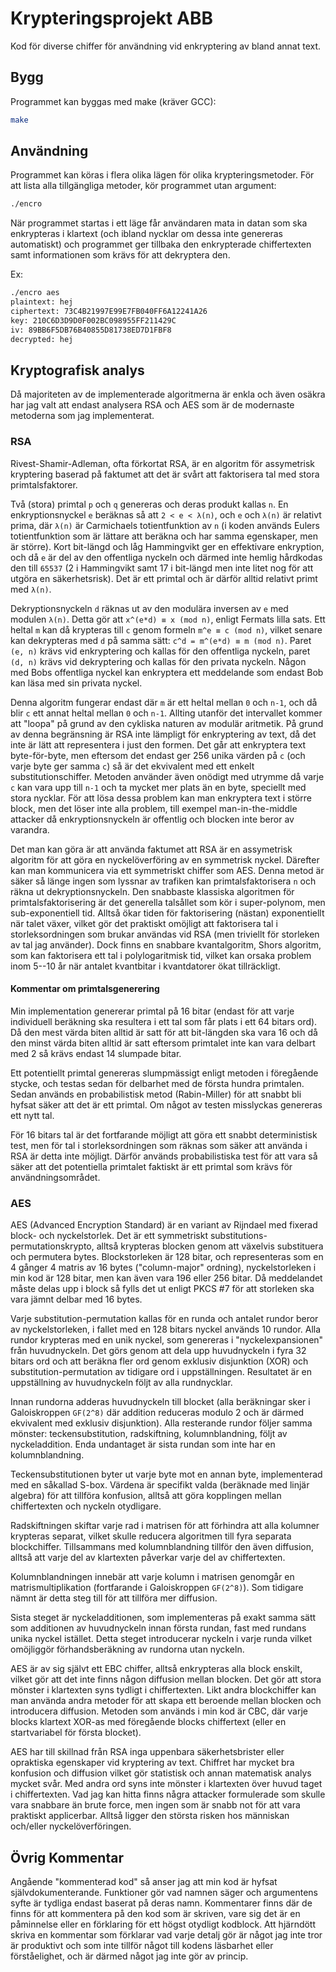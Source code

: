 # Krypteringsprojekt ABB

Kod för diverse chiffer för användning vid enkryptering av bland annat text.

## Bygg

Programmet kan byggas med make (kräver GCC):

```sh
make
```

## Användning

Programmet kan köras i flera olika lägen för olika krypteringsmetoder. För att
lista alla tillgängliga metoder, kör programmet utan argument:

```sh
./encro
```

När programmet startas i ett läge får användaren mata in datan som ska
enkrypteras i klartext (och ibland nycklar om dessa inte genereras automatiskt)
och programmet ger tillbaka den enkrypterade chiffertexten samt informationen
som krävs för att dekryptera den.

Ex:
```sh
./encro aes
plaintext: hej
ciphertext: 73C4B21997E99E7FB040FF6A12241A26
key: 210C6D3D9D0F002BC098955FF211429C
iv: 89BB6F5DB76B40855D81738ED7D1FBF8
decrypted: hej
```

## Kryptografisk analys

Då majoriteten av de implementerade algoritmerna är enkla och även osäkra har
jag valt att endast analysera RSA och AES som är de modernaste metoderna som jag
implementerat.

### RSA

Rivest-Shamir-Adleman, ofta förkortat RSA, är en algoritm för assymetrisk
kryptering baserad på faktumet att det är svårt att faktorisera tal med stora
primtalsfaktorer.

Två (stora) primtal `p` och `q` genereras och deras produkt kallas `n`. En
enkryptionsnyckel `e` beräknas så att `2 < e < λ(n)`, och `e` och `λ(n)` är
relativt prima, där `λ(n)` är Carmichaels totientfunktion av `n` (i koden
används Eulers totientfunktion som är lättare att beräkna och har samma
egenskaper, men är större). Kort bit-längd och låg Hammingvikt ger en
effektivare enkryption, och då `e` är del av den offentliga nyckeln och därmed
inte hemlig hårdkodas den till `65537` (2 i Hammingvikt samt 17 i bit-längd men
inte litet nog för att utgöra en säkerhetsrisk). Det är ett primtal och är
därför alltid relativt primt med `λ(n)`.

Dekryptionsnyckeln `d` räknas ut av den modulära inversen av `e` med modulen
`λ(n)`. Detta gör att `x^(e*d) ≡ x (mod n)`, enligt Fermats lilla sats. Ett
heltal `m` kan då krypteras till `c` genom formeln `m^e ≡ c (mod n)`, vilket
senare kan dekrypteras med `d` på samma sätt: `c^d = m^(e*d) ≡ m (mod n)`. Paret
`(e, n)` krävs vid enkryptering och kallas för den offentliga nyckeln, paret
`(d, n)` krävs vid dekryptering och kallas för den privata nyckeln. Någon med
Bobs offentliga nyckel kan enkryptera ett meddelande som endast Bob kan läsa med
sin privata nyckel.

Denna algoritm fungerar endast där `m` är ett heltal mellan `0` och `n-1`, och
då blir `c` ett annat heltal mellan `0` och `n-1`. Allting utanför det
intervallet kommer att "loopa" på grund av den cykliska naturen av modulär
aritmetik. På grund av denna begränsning är RSA inte lämpligt för enkryptering
av text, då det inte är lätt att representera i just den formen. Det går att
enkryptera text byte-för-byte, men eftersom det endast ger 256 unika värden på
`c` (och varje byte ger samma `c`) så är det ekvivalent med ett enkelt
substitutionschiffer.  Metoden använder även onödigt med utrymme då varje `c`
kan vara upp till `n-1` och ta mycket mer plats än en byte, speciellt med stora
nycklar. För att lösa dessa problem kan man enkryptera text i större block, men
det löser inte alla problem, till exempel man-in-the-middle attacker då
enkryptionsnyckeln är offentlig och blocken inte beror av varandra.

Det man kan göra är att använda faktumet att RSA är en assymetrisk algoritm för
att göra en nyckelöverföring av en symmetrisk nyckel. Därefter kan man
kommunicera via ett symmetriskt chiffer som AES. Denna metod är säker så länge
ingen som lyssnar av trafiken kan primtalsfaktorisera `n` och räkna ut
dekryptionsnyckeln. Den snabbaste klassiska algoritmen för primtalsfaktorisering
är det generella talsållet som kör i super-polynom, men sub-exponentiell tid.
Alltså ökar tiden för faktorisering (nästan) exponentiellt när talet växer,
vilket gör det praktiskt omöjligt att faktorisera tal i storleksordningen som
brukar användas vid RSA (men triviellt för storleken av tal jag använder). Dock
finns en snabbare kvantalgoritm, Shors algoritm, som kan faktorisera ett tal i
polylogaritmisk tid, vilket kan orsaka problem inom 5--10 år när antalet
kvantbitar i kvantdatorer ökat tillräckligt.

#### Kommentar om primtalsgenerering

Min implementation genererar primtal på 16 bitar (endast för att varje
individuell beräkning ska resultera i ett tal som får plats i ett 64 bitars
ord). Då den mest värda biten alltid är satt för att bit-längden ska vara 16 och
då den minst värda biten alltid är satt eftersom primtalet inte kan vara delbart
med 2 så krävs endast 14 slumpade bitar. 

Ett potentiellt primtal genereras slumpmässigt enligt metoden i föregående
stycke, och testas sedan för delbarhet med de första hundra primtalen. Sedan
används en probabilistisk metod (Rabin-Miller) för att snabbt bli hyfsat säker
att det är ett primtal. Om något av testen misslyckas genereras ett nytt tal.

För 16 bitars tal är det fortfarande möjligt att göra ett snabbt deterministisk
test, men för tal i storleksordningen som räknas som säker att använda i RSA är
detta inte möjligt. Därför används probabilistiska test för att vara så säker
att det potentiella primtalet faktiskt är ett primtal som krävs för
användningsområdet.

### AES

AES (Advanced Encryption Standard) är en variant av Rijndael med fixerad block-
och nyckelstorlek. Det är ett symmetriskt substitutions-permutationskrypto,
alltså krypteras blocken genom att växelvis substituera och permutera bytes.
Blockstorleken är 128 bitar, och representeras som en 4 gånger 4 matris av 16
bytes ("column-major" ordning), nyckelstorleken i min kod är 128 bitar, men kan
även vara 196 eller 256 bitar. Då meddelandet måste delas upp i block så fylls
det ut enligt PKCS #7 för att storleken ska vara jämnt delbar med 16 bytes.

Varje substitution-permutation kallas för en runda och antalet rundor beror av
nyckelstorleken, i fallet med en 128 bitars nyckel används 10 rundor. Alla
rundor krypteras med en unik nyckel, som genereras i "nyckelexpansionen" från
huvudnyckeln. Det görs genom att dela upp huvudnyckeln i fyra 32 bitars ord och
att beräkna fler ord genom exklusiv disjunktion (XOR) och
substitution-permutation av tidigare ord i uppställningen. Resultatet är en
uppställning av huvudnyckeln följt av alla rundnycklar.

Innan rundorna adderas huvudnyckeln till blocket (alla beräkningar sker i
Galoiskroppen `GF(2^8)` där addition reduceras modulo 2 och är därmed ekvivalent
med exklusiv disjunktion). Alla resterande rundor följer samma mönster:
teckensubstitution, radskiftning, kolumnblandning, följt av nyckeladdition. Enda
undantaget är sista rundan som inte har en kolumnblandning.

Teckensubstitutionen byter ut varje byte mot en annan byte, implementerad med en
såkallad S-box. Värdena är specifikt valda (beräknade med linjär algebra) för
att tillföra konfusion, alltså att göra kopplingen mellan chiffertexten och
nyckeln otydligare.

Radskiftningen skiftar varje rad i matrisen för att förhindra att alla kolumner
krypteras separat, vilket skulle reducera algoritmen till fyra separata
blockchiffer. Tillsammans med kolumnblandning tillför den även diffusion, alltså
att varje del av klartexten påverkar varje del av chiffertexten.

Kolumnblandningen innebär att varje kolumn i matrisen genomgår en
matrismultiplikation (fortfarande i Galoiskroppen `GF(2^8)`). Som tidigare nämnt
är detta steg till för att tillföra mer diffusion.

Sista steget är nyckeladditionen, som implementeras på exakt samma sätt som
additionen av huvudnyckeln innan första rundan, fast med rundans unika nyckel
istället. Detta steget introducerar nyckeln i varje runda vilket omöjliggör
förhandsberäkning av rundorna utan nyckeln.

AES är av sig självt ett EBC chiffer, alltså enkrypteras alla block enskilt,
vilket gör att det inte finns någon diffusion mellan blocken. Det gör att stora
mönster i klartexten syns tydligt i chiffertexten. Likt andra blockchiffer kan
man använda andra metoder för att skapa ett beroende mellan blocken och
introducera diffusion. Metoden som används i min kod är CBC, där varje blocks
klartext XOR-as med föregående blocks chiffertext (eller en startvariabel för
första blocket).

AES har till skillnad från RSA inga uppenbara säkerhetsbrister eller opraktiska
egenskaper vid kryptering av text. Chiffret har mycket bra konfusion och
diffusion vilket gör statistisk och annan matematisk analys mycket svår. Med
andra ord syns inte mönster i klartexten över huvud taget i chiffertexten. Vad
jag kan hitta finns några attacker formulerade som skulle vara snabbare än brute
force, men ingen som är snabb not för att vara praktiskt applicerbar. Alltså
ligger den största risken hos människan och/eller nyckelöverföringen.

## Övrig Kommentar

Angående "kommenterad kod" så anser jag att min kod är hyfsat
självdokumenterande. Funktioner gör vad namnen säger och argumentens syfte är
tydliga endast baserat på deras namn. Kommentarer finns där de finns för att
kommentera på den kod som är skriven, vare sig det är en påminnelse eller en
förklaring för ett högst otydligt kodblock. Att hjärndött skriva en kommentar
som förklarar vad varje detalj gör är något jag inte tror är produktivt och som
inte tillför något till kodens läsbarhet eller förståelighet, och är därmed
något jag inte gör av princip.
